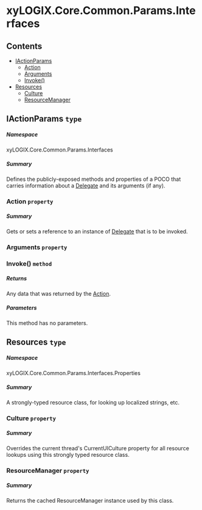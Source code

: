 <a name='assembly'></a>
# xyLOGIX.Core.Common.Params.Interfaces

## Contents

- [IActionParams](#T-xyLOGIX-Core-Common-Params-Interfaces-IActionParams 'xyLOGIX.Core.Common.Params.Interfaces.IActionParams')
  - [Action](#P-xyLOGIX-Core-Common-Params-Interfaces-IActionParams-Action 'xyLOGIX.Core.Common.Params.Interfaces.IActionParams.Action')
  - [Arguments](#P-xyLOGIX-Core-Common-Params-Interfaces-IActionParams-Arguments 'xyLOGIX.Core.Common.Params.Interfaces.IActionParams.Arguments')
  - [Invoke()](#M-xyLOGIX-Core-Common-Params-Interfaces-IActionParams-Invoke 'xyLOGIX.Core.Common.Params.Interfaces.IActionParams.Invoke')
- [Resources](#T-xyLOGIX-Core-Common-Params-Interfaces-Properties-Resources 'xyLOGIX.Core.Common.Params.Interfaces.Properties.Resources')
  - [Culture](#P-xyLOGIX-Core-Common-Params-Interfaces-Properties-Resources-Culture 'xyLOGIX.Core.Common.Params.Interfaces.Properties.Resources.Culture')
  - [ResourceManager](#P-xyLOGIX-Core-Common-Params-Interfaces-Properties-Resources-ResourceManager 'xyLOGIX.Core.Common.Params.Interfaces.Properties.Resources.ResourceManager')

<a name='T-xyLOGIX-Core-Common-Params-Interfaces-IActionParams'></a>
## IActionParams `type`

##### Namespace

xyLOGIX.Core.Common.Params.Interfaces

##### Summary

Defines the publicly-exposed methods and properties of a POCO that
carries information about a [Delegate](http://msdn.microsoft.com/query/dev14.query?appId=Dev14IDEF1&l=EN-US&k=k:System.Delegate 'System.Delegate') and its arguments
(if any).

<a name='P-xyLOGIX-Core-Common-Params-Interfaces-IActionParams-Action'></a>
### Action `property`

##### Summary

Gets or sets a reference to an instance of
[Delegate](http://msdn.microsoft.com/query/dev14.query?appId=Dev14IDEF1&l=EN-US&k=k:System.Delegate 'System.Delegate') that is to be invoked.

<a name='P-xyLOGIX-Core-Common-Params-Interfaces-IActionParams-Arguments'></a>
### Arguments `property`

<a name='M-xyLOGIX-Core-Common-Params-Interfaces-IActionParams-Invoke'></a>
### Invoke() `method`

##### Returns

Any data that was returned by the
[Action](#P-xyLOGIX-Core-Common-Params-Interfaces-IActionParams-Action 'xyLOGIX.Core.Common.Params.Interfaces.IActionParams.Action').

##### Parameters

This method has no parameters.

<a name='T-xyLOGIX-Core-Common-Params-Interfaces-Properties-Resources'></a>
## Resources `type`

##### Namespace

xyLOGIX.Core.Common.Params.Interfaces.Properties

##### Summary

A strongly-typed resource class, for looking up localized strings, etc.

<a name='P-xyLOGIX-Core-Common-Params-Interfaces-Properties-Resources-Culture'></a>
### Culture `property`

##### Summary

Overrides the current thread's CurrentUICulture property for all
  resource lookups using this strongly typed resource class.

<a name='P-xyLOGIX-Core-Common-Params-Interfaces-Properties-Resources-ResourceManager'></a>
### ResourceManager `property`

##### Summary

Returns the cached ResourceManager instance used by this class.
